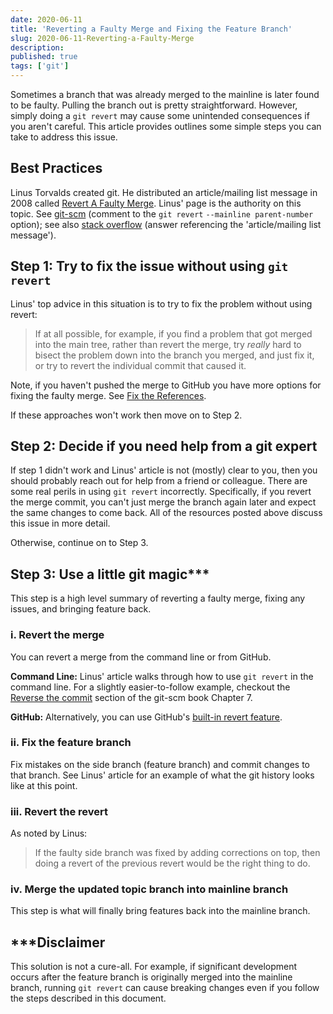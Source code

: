 ```yaml
---
date: 2020-06-11
title: 'Reverting a Faulty Merge and Fixing the Feature Branch'
slug: 2020-06-11-Reverting-a-Faulty-Merge
description:
published: true
tags: ['git']
---
```


Sometimes a branch that was already merged to the mainline is later found to be faulty. Pulling the branch out is pretty straightforward.
However, simply doing a `git revert` may cause some unintended
consequences if you aren't careful. This article provides outlines some simple steps you can take to address this issue.

## Best Practices

Linus Torvalds created git. He distributed an article/mailing list message in 2008 called [Revert A Faulty Merge](https://github.com/git/git/blob/master/Documentation/howto/revert-a-faulty-merge.txt). Linus' page is the authority on this topic. See [git-scm](https://git-scm.com/docs/git-revert) (comment to the `git revert` `--mainline parent-number` option); see also [stack overflow](https://stackoverflow.com/questions/7099833/how-to-revert-a-merge-commit-thats-already-pushed-to-remote-branch) (answer referencing the 'article/mailing list message').

## Step 1: Try to fix the issue without using `git revert`

Linus' top advice in this situation is to try to fix the problem without using revert:

> If at all possible, for example, if you find a problem that got merged into the main tree, rather than revert the merge, try _really_ hard to bisect the problem down into the branch you merged, and just fix it, or try to revert the individual commit that caused it.

Note, if you haven't pushed the merge to GitHub you have more options for fixing the faulty merge. See [Fix the References](https://git-scm.com/book/en/v2/Git-Tools-Advanced-Merging).

If these approaches won't work then move on to Step 2.

## Step 2: Decide if you need help from a git expert

If step 1 didn't work and Linus' article is not (mostly) clear to you, then you should probably reach out for help from a friend or colleague. There are some real perils in using `git revert` incorrectly. Specifically, if you revert the merge commit, you can't just merge the branch again later and expect the same changes to come back. All of the resources posted above discuss this issue in more detail.

Otherwise, continue on to Step 3.

## Step 3: Use a little git magic\*\*\*

This step is a high level summary of reverting a faulty merge, fixing any issues, and bringing feature back.

### i. Revert the merge

You can revert a merge from the command line or from GitHub.

**Command Line:** Linus' article walks through how to use `git revert` in the command line. For a slightly easier-to-follow example, checkout the [Reverse the commit](https://git-scm.com/book/en/v2/Git-Tools-Advanced-Merging) section of the git-scm book Chapter 7.

**GitHub:** Alternatively, you can use GitHub's [built-in revert feature](https://help.github.com/en/github/collaborating-with-issues-and-pull-requests/reverting-a-pull-request).

### ii. Fix the feature branch

Fix mistakes on the side branch (feature branch) and commit changes to that branch. See Linus' article for an example of what the git history looks like at this point.

### iii. Revert the revert

As noted by Linus:

> If the faulty side branch was fixed by adding corrections on top, then doing a revert of the previous revert would be the right thing to do.

### iv. Merge the updated topic branch into mainline branch

This step is what will finally bring features back into the mainline branch.

## \*\*\*Disclaimer

This solution is not a cure-all. For example, if significant development occurs after the feature branch is originally merged into the mainline branch, running `git revert` can cause breaking changes even if you follow the steps described in this document.
